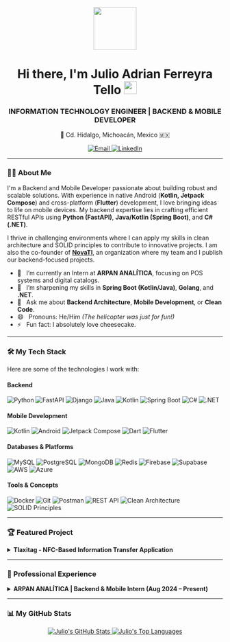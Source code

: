 <!-- 
Hi, Julio! This is your new, enhanced README.
I've organized your skills and experience into a professional and visually appealing layout.
Feel free to customize it further!
-->

<div id="header" align="center">
  <img src="https://media.giphy.com/media/M9gbBd9nbDrOTu1Mqx/giphy.gif" width="100"/>
  <h1>
    Hi there, I'm Julio Adrian Ferreyra Tello
    <img src="https://emojis.slackmojis.com/emojis/images/1531849430/4246/blob-wave.gif?1531849430" width="30"/>
  </h1>
  <h3>INFORMATION TECHNOLOGY ENGINEER | BACKEND & MOBILE DEVELOPER</h3>
  <p>📍 Cd. Hidalgo, Michoacán, Mexico 🇲🇽</p>
</div>

<div id="socials" align="center">
  <!-- UPDATE THESE LINKS -->
  <a href="mailto:jaft210403@outlook.com">
    <img src="https://img.shields.io/badge/Email-0078D4?style=for-the-badge&logo=microsoft-outlook&logoColor=white" alt="Email"/>
  </a>
  <a href="https://www.linkedin.com/in/julio-adrian-ferreyra-tello/">
    <img src="https://img.shields.io/badge/LinkedIn-0077B5?style=for-the-badge&logo=linkedin&logoColor=white" alt="LinkedIn"/>
  </a>
</div>

---

### 👨‍💻 About Me

I'm a Backend and Mobile Developer passionate about building robust and scalable solutions. With experience in native Android (**Kotlin, Jetpack Compose**) and cross-platform (**Flutter**) development, I love bringing ideas to life on mobile devices. My backend expertise lies in crafting efficient RESTful APIs using **Python (FastAPI)**, **Java/Kotlin (Spring Boot)**, and **C# (.NET)**.

I thrive in challenging environments where I can apply my skills in clean architecture and SOLID principles to contribute to innovative projects. I am also the co-founder of **[NovaTI](https://github.com/NovaTI-Org)**, an organization where my team and I publish our backend-focused projects.

- 🔭   I’m currently an Intern at **ARPAN ANALÍTICA**, focusing on POS systems and digital catalogs.
- 🌱   I’m sharpening my skills in **Spring Boot (Kotlin/Java)**, **Golang**, and **.NET**.
- 💬   Ask me about **Backend Architecture**, **Mobile Development**, or **Clean Code**.
- 😄   Pronouns: He/Him *(The helicopter was just for fun!)*
- ⚡   Fun fact: I absolutely love cheesecake.

---

### 🛠️ My Tech Stack

Here are some of the technologies I work with:

#### Backend
<p>
    <img src="https://img.shields.io/badge/Python-3776AB?style=for-the-badge&logo=python&logoColor=white" alt="Python"/>
    <img src="https://img.shields.io/badge/FastAPI-009688?style=for-the-badge&logo=fastapi&logoColor=white" alt="FastAPI"/>
    <img src="https://img.shields.io/badge/Django-092E20?style=for-the-badge&logo=django&logoColor=white" alt="Django"/>
    <img src="https://img.shields.io/badge/Java-ED8B00?style=for-the-badge&logo=openjdk&logoColor=white" alt="Java"/>
    <img src="https://img.shields.io/badge/Kotlin-7F52FF?style=for-the-badge&logo=kotlin&logoColor=white" alt="Kotlin"/>
    <img src="https://img.shields.io/badge/Spring-6DB33F?style=for-the-badge&logo=spring&logoColor=white" alt="Spring Boot"/>
    <img src="https://img.shields.io/badge/C%23-239120?style=for-the-badge&logo=c-sharp&logoColor=white" alt="C#"/>
    <img src="https://img.shields.io/badge/.NET-512BD4?style=for-the-badge&logo=dotnet&logoColor=white" alt=".NET"/>
</p>

#### Mobile Development
<p>
    <img src="https://img.shields.io/badge/Kotlin-7F52FF?style=for-the-badge&logo=kotlin&logoColor=white" alt="Kotlin"/>
    <img src="https://img.shields.io/badge/Android-3DDC84?style=for-the-badge&logo=android&logoColor=white" alt="Android"/>
    <img src="https://img.shields.io/badge/Jetpack%20Compose-4285F4?style=for-the-badge&logo=jetpackcompose&logoColor=white" alt="Jetpack Compose"/>
    <img src="https://img.shields.io/badge/Dart-0175C2?style=for-the-badge&logo=dart&logoColor=white" alt="Dart"/>
    <img src="https://img.shields.io/badge/Flutter-02569B?style=for-the-badge&logo=flutter&logoColor=white" alt="Flutter"/>
</p>

#### Databases & Platforms
<p>
    <img src="https://img.shields.io/badge/MySQL-4479A1?style=for-the-badge&logo=mysql&logoColor=white" alt="MySQL"/>
    <img src="https://img.shields.io/badge/PostgreSQL-4169E1?style=for-the-badge&logo=postgresql&logoColor=white" alt="PostgreSQL"/>
    <img src="https://img.shields.io/badge/MongoDB-47A248?style=for-the-badge&logo=mongodb&logoColor=white" alt="MongoDB"/>
    <img src="https://img.shields.io/badge/Redis-DC382D?style=for-the-badge&logo=redis&logoColor=white" alt="Redis"/>
    <img src="https://img.shields.io/badge/Firebase-FFCA28?style=for-the-badge&logo=firebase&logoColor=white" alt="Firebase"/>
    <img src="https://img.shields.io/badge/Supabase-3FCF8E?style=for-the-badge&logo=supabase&logoColor=white" alt="Supabase"/>
    <img src="https://img.shields.io/badge/Amazon%20AWS-232F3E?style=for-the-badge&logo=amazon-aws&logoColor=white" alt="AWS"/>
    <img src="https://img.shields.io/badge/Microsoft%20Azure-0078D4?style=for-the-badge&logo=microsoft-azure&logoColor=white" alt="Azure"/>
</p>

#### Tools & Concepts
<p>
    <img src="https://img.shields.io/badge/Docker-2496ED?style=for-the-badge&logo=docker&logoColor=white" alt="Docker"/>
    <img src="https://img.shields.io/badge/Git-F05032?style=for-the-badge&logo=git&logoColor=white" alt="Git"/>
    <img src="https://img.shields.io/badge/Postman-FF6C37?style=for-the-badge&logo=postman&logoColor=white" alt="Postman"/>
    <img src="https://img.shields.io/badge/REST%20API-0277BD?style=for-the-badge&logo=api&logoColor=white" alt="REST API"/>
    <img src="https://img.shields.io/badge/Clean%20Architecture-A0A0A0?style=for-the-badge" alt="Clean Architecture"/>
    <img src="https://img.shields.io/badge/SOLID-A0A0A0?style=for-the-badge" alt="SOLID Principles"/>
</p>

---

### 🏆 Featured Project

<details>
<summary>
  <strong>Tlaxitag - NFC-Based Information Transfer Application</strong>
</summary>

> An innovative mobile solution for offline information exchange (e.g., contact cards, URLs) in business, medical, or educational environments. This project was a **national finalist at INNOVATEC** for its practical applicability.

- **Intuitive UI:** Designed and implemented responsive user interfaces using custom widgets and Material Design principles.
- **NFC Functionality:** Implemented data detection and transmission between NFC-compatible devices, optimizing the pairing process.
- **State Management:** Applied the **BLoC/Cubit pattern** to efficiently manage application state and improve code scalability.

**Technologies Used:** Flutter, Dart, NFC, BLoC/Cubit.

<!-- UPDATE THIS with the link to your project repository -->
**[View Project on GitHub (coming soon)](https://github.com/JulioAdrianFerreyraDev)**

</details>

---

### 💼 Professional Experience

<details>
<summary>
  <strong>ARPAN ANALÍTICA | Backend & Mobile Intern (Aug 2024 – Present)</strong>
</summary>

- Integrated SDK functions for hardware component control in point-of-sale (POS) systems using **Kotlin**.
- Developed RESTful endpoints for a digital catalog platform using **Python** and **FastAPI**.
- Implemented functional modules for POS mobile applications using **Kotlin**, **Jetpack Compose**, and **Clean Architecture** concepts.
- Gained practical knowledge of **Docker** containerization to improve project scalability and deployment.
</details>

---

### 📊 My GitHub Stats

<p align="center">
  <a href="https://github.com/JulioAdrianFerreyraDev">
    <!-- Change the `?theme=` value to try other themes: https://github.com/anuraghazra/github-readme-stats/blob/master/themes/README.md -->
    <img src="https://github-readme-stats.vercel.app/api?username=JulioAdrianFerreyraDev&show_icons=true&theme=tokyonight&hide_border=true&count_private=true" alt="Julio's GitHub Stats"/>
    <img src="https://github-readme-stats.vercel.app/api/top-langs/?username=JulioAdrianFerreyraDev&layout=compact&theme=tokyonight&hide_border=true&langs_count=8" alt="Julio's Top Languages"/>
  </a>
</p>
